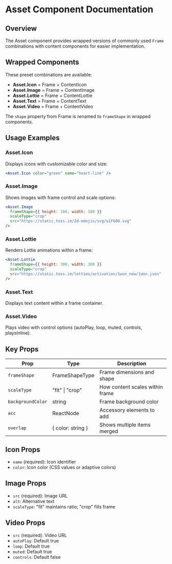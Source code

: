 # Asset Component Documentation

## Overview

The Asset component provides wrapped versions of commonly used `Frame` combinations with content components for easier implementation.

## Wrapped Components

These preset combinations are available:

- **Asset.Icon** = Frame + ContentIcon
- **Asset.Image** = Frame + ContentImage
- **Asset.Lottie** = Frame + ContentLottie
- **Asset.Text** = Frame + ContentText
- **Asset.Video** = Frame + ContentVideo

The `shape` property from Frame is renamed to `frameShape` in wrapped components.

## Usage Examples

### Asset.Icon
Displays icons with customizable color and size:
```jsx
<Asset.Icon color="green" name="heart-line" />
```

### Asset.Image
Shows images with frame control and scale options:
```jsx
<Asset.Image
  frameShape={{ height: 100, width: 100 }}
  scaleType="crop"
  src="https://static.toss.im/2d-emojis/svg/u1F600.svg"
/>
```

### Asset.Lottie
Renders Lottie animations within a frame:
```jsx
<Asset.Lottie
  frameShape={{ height: 300, width: 300 }}
  scaleType="crop"
  src="https://static.toss.im/lotties/activation/1won_new/1won.json"
/>
```

### Asset.Text
Displays text content within a frame container.

### Asset.Video
Plays video with control options (autoPlay, loop, muted, controls, playsInline).

## Key Props

| Prop | Type | Description |
|------|------|-------------|
| `frameShape` | FrameShapeType | Frame dimensions and shape |
| `scaleType` | "fit" \| "crop" | How content scales within frame |
| `backgroundColor` | string | Frame background color |
| `acc` | ReactNode | Accessory elements to add |
| `overlap` | { color: string } | Shows multiple items merged |

## Icon Props
- `name` (required): Icon identifier
- `color`: Icon color (CSS values or adaptive colors)

## Image Props
- `src` (required): Image URL
- `alt`: Alternative text
- `scaleType`: "fit" maintains ratio; "crop" fills frame

## Video Props
- `src` (required): Video URL
- `autoPlay`: Default true
- `loop`: Default true
- `muted`: Default true
- `controls`: Default false
